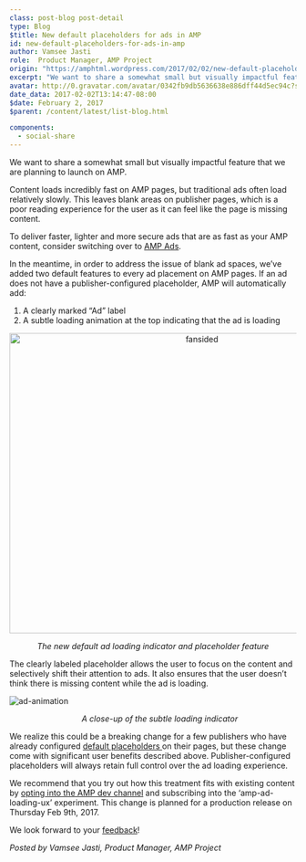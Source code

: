 ```yaml
---
class: post-blog post-detail
type: Blog
$title: New default placeholders for ads in AMP
id: new-default-placeholders-for-ads-in-amp
author: Vamsee Jasti
role:  Product Manager, AMP Project
origin: "https://amphtml.wordpress.com/2017/02/02/new-default-placeholders-for-ads-in-amp/amp/"
excerpt: "We want to share a somewhat small but visually impactful feature that we are planning to launch on AMP. Content loads incredibly fast on AMP pages, but traditional ads often load relatively slowly. This leaves blank areas on publisher pages, which is a poor reading experience for the user as it can feel like the [&#8230;]"
avatar: http://0.gravatar.com/avatar/0342fb9db5636638e886dff44d5ec94c?s=96&d=identicon&r=G
date_data: 2017-02-02T13:14:47-08:00
$date: February 2, 2017
$parent: /content/latest/list-blog.html

components:
  - social-share
---
```


<div class="amp-wp-article-content">
<p><span style="font-weight:400;">We want to share a somewhat small but visually impactful feature that we are planning to launch on AMP. </span></p>
<p>Content loads incredibly fast on AMP pages, but traditional ads often load relatively slowly. This leaves blank areas on publisher pages, which is a poor reading experience for the user as it can feel like the page is missing content.</p>
<p><span style="font-weight:400;">To deliver faster, lighter and more secure ads that are as fast as your AMP content, consider switching over to </span><a href="https://github.com/ampproject/amphtml/blob/master/ads/google/a4a/docs/a4a-readme.md" target="_blank">AMP Ads</a><span style="font-weight:400;">.</span></p>
<p><span style="font-weight:400;">In the meantime, in order to address the issue of blank ad spaces, we’ve added two default features to every ad placement on AMP pages. If an ad does not have a publisher-configured placeholder, AMP will automatically add:</span></p>
<ol>
<li style="font-weight:400;"><span style="font-weight:400;">A clearly marked “Ad” label</span></li>
<li style="font-weight:400;"><span style="font-weight:400;">A subtle loading animation at the top indicating that the ad is loading</span></li>
</ol>
<p style="text-align:center;"><img data-attachment-id="1006" data-permalink="https://amphtml.wordpress.com/2017/02/02/new-default-placeholders-for-ads-in-amp/fansided/" data-orig-file="https://amphtml.files.wordpress.com/2017/02/fansided.gif?w=660&#038;h=526" data-orig-size="660,526" data-comments-opened="1" data-image-meta="{&quot;aperture&quot;:&quot;0&quot;,&quot;credit&quot;:&quot;&quot;,&quot;camera&quot;:&quot;&quot;,&quot;caption&quot;:&quot;&quot;,&quot;created_timestamp&quot;:&quot;0&quot;,&quot;copyright&quot;:&quot;&quot;,&quot;focal_length&quot;:&quot;0&quot;,&quot;iso&quot;:&quot;0&quot;,&quot;shutter_speed&quot;:&quot;0&quot;,&quot;title&quot;:&quot;&quot;,&quot;orientation&quot;:&quot;0&quot;}" data-image-title="fansided" data-image-description="" data-medium-file="https://amphtml.files.wordpress.com/2017/02/fansided.gif?w=660&#038;h=526?w=300" data-large-file="https://amphtml.files.wordpress.com/2017/02/fansided.gif?w=660&#038;h=526?w=660" class=" size-full wp-image-1006 aligncenter" src="https://amphtml.files.wordpress.com/2017/02/fansided.gif?w=660&#038;h=526" alt="fansided" width="660" height="526" /></p>
<p style="text-align:center;"><i><span style="font-weight:400;">The new default ad loading indicator and placeholder feature</span></i></p>
<p><span style="font-weight:400;">The clearly labeled placeholder allows the user to focus on the content and selectively shift their attention to ads. It also ensures that the user doesn’t think there</span><span style="font-weight:400;"> is missing content while the ad is loading.</span></p>
<p><img data-attachment-id="997" data-permalink="https://amphtml.wordpress.com/2017/02/02/new-default-placeholders-for-ads-in-amp/ad-animation/" data-orig-file="https://amphtml.files.wordpress.com/2017/02/ad-animation.gif?w=660" data-orig-size="480,82" data-comments-opened="1" data-image-meta="{&quot;aperture&quot;:&quot;0&quot;,&quot;credit&quot;:&quot;&quot;,&quot;camera&quot;:&quot;&quot;,&quot;caption&quot;:&quot;&quot;,&quot;created_timestamp&quot;:&quot;0&quot;,&quot;copyright&quot;:&quot;&quot;,&quot;focal_length&quot;:&quot;0&quot;,&quot;iso&quot;:&quot;0&quot;,&quot;shutter_speed&quot;:&quot;0&quot;,&quot;title&quot;:&quot;&quot;,&quot;orientation&quot;:&quot;0&quot;}" data-image-title="ad-animation" data-image-description="" data-medium-file="https://amphtml.files.wordpress.com/2017/02/ad-animation.gif?w=660?w=300" data-large-file="https://amphtml.files.wordpress.com/2017/02/ad-animation.gif?w=660?w=480" class=" size-full wp-image-997 aligncenter" src="https://amphtml.files.wordpress.com/2017/02/ad-animation.gif?w=660" alt="ad-animation"   /></p>
<p style="text-align:center;"><span style="font-weight:400;">     </span><i><span style="font-weight:400;">  A close-up of the subtle loading indicator</span></i></p>
<p><span style="font-weight:400;">We realize this could be a breaking change for a few publishers who have already configured </span><a href="https://www.ampproject.org/docs/reference/components/amp-ad#placeholder" target="_blank">default placeholders </a><span style="font-weight:400;">o</span><span style="font-weight:400;">n</span> <span style="font-weight:400;">t</span><span style="font-weight:400;">h</span><span style="font-weight:400;">e</span><span style="font-weight:400;">i</span><span style="font-weight:400;">r</span> <span style="font-weight:400;">p</span><span style="font-weight:400;">a</span><span style="font-weight:400;">g</span><span style="font-weight:400;">e</span><span style="font-weight:400;">s</span><span style="font-weight:400;">, but these change come with significant user benefits described above. Publisher-configured placeholders will always retain full control over the ad loading experience.</span></p>
<p><span style="font-weight:400;">We recommend that you try out how this treatment fits with existing content by </span><a href="https://www.ampproject.org/docs/reference/experimental" target="_blank">opting into the AMP dev channel</a><span style="font-weight:400;"> and subscribing into the ‘amp-ad-loading-ux’ experiment. This change is planned for a production release on Thursday Feb 9th, 2017.</span></p>
<p><span style="font-weight:400;">We look forward to your </span><a href="https://github.com/ampproject/amphtml/issues/5918"><span style="font-weight:400;">feedback</span></a><span style="font-weight:400;">!</span></p>
<p><i><span style="font-weight:400;">Posted by Vamsee Jasti, Product Manager, AMP Project</span></i></p><br />  <a rel="nofollow" href="http://feeds.wordpress.com/1.0/gocomments/amphtml.wordpress.com/993/"><img alt="" border="0" src="http://feeds.wordpress.com/1.0/comments/amphtml.wordpress.com/993/" /></a> <img alt="" border="0" src="https://pixel.wp.com/b.gif?host=amphtml.wordpress.com&#038;blog=102788268&#038;post=993&#038;subd=amphtml&#038;ref=&#038;feed=1" width="1" height="1" />
</div>

